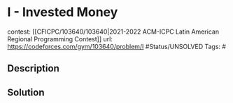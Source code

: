 # I - Invested Money

contest: [[CFICPC/103640/103640|2021-2022 ACM-ICPC Latin American Regional Programming Contest]]
url: https://codeforces.com/gym/103640/problem/I
#Status/UNSOLVED
Tags: #

## Description

## Solution

